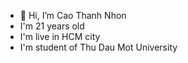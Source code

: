 - 👋 Hi, I’m Cao Thanh Nhon
- I'm 21 years old
- I'm live in HCM city 
- I'm student of Thu Dau Mot University 

<!---
thanhnhon929/thanhnhon929 is a ✨ special ✨ repository because its `README.md` (this file) appears on your GitHub profile.
You can click the Preview link to take a look at your changes.
--->
